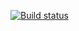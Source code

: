 [![Build status](https://ci.appveyor.com/api/projects/status/9sdulij69roqwpab?svg=true)](https://ci.appveyor.com/project/NeuroK-hub/ajs-10-1)
